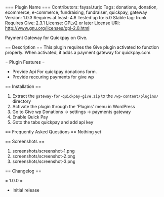 === Plugin Name ===
Contributors: faysal.turjo
Tags: donations, donation, ecommerce, e-commerce, fundraising, fundraiser, quickpay, gateway
Version: 1.0.3
Requires at least: 4.8
Tested up to: 5.0
Stable tag: trunk
Requires Give: 2.3.1
License: GPLv2 or later
License URI: http://www.gnu.org/licenses/gpl-2.0.html

Payment Gateway for Quickpay on Give.

== Description ==
This plugin requires the Give plugin activated to function properly. When activated, it adds a payment gateway for quickpay.com.

= Plugin Features =

*   Provide Api For quickpay donations form.
*   Provide reccuring payments for give wp

== Installation ==

1. Extract the `gateway-for-quickpay-give.zip` to the `/wp-content/plugins/` directory
2. Activate the plugin through the 'Plugins' menu in WordPress
3. Go to Give wp Donations -> settings -> payments gateway
4. Enable Quick Pay
5. Goto the tabs quickpay and add api key


== Frequently Asked Questions ==
Nothing yet

== Screenshots ==

1. screenshots/screenshot-1.png
2. screenshots/screenshot-2.png
3. screenshots/screenshot-3.png

== Changelog ==

= 1.0.0 =
* Initial release
